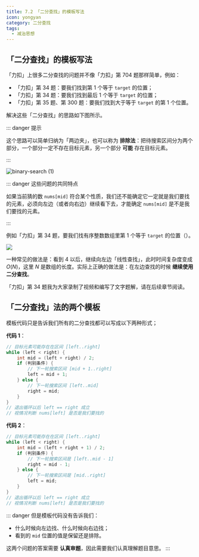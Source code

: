 ```yaml
---
title: 7.2 「二分查找」的模板写法
icon: yongyan
category: 二分查找
tags:
  - 减治思想
---
```


## 「二分查找」的模板写法

「力扣」上很多二分查找的问题并不像「力扣」第 704 题那样简单，例如：

+ 「力扣」第 34 题：要我们找到第 1 个等于 `target` 的位置；
+ 「力扣」第 34 题：要我们找到最后 1 个等于 `target` 的位置；
+ 「力扣」第 35 题、第 300 题：要我们找到大于等于 `target` 的第 1 个位置。

解决这些「二分查找」的思路如下图所示。

::: danger 提示

这个思路可以简单归纳为「两边夹」，也可以称为 **排除法**：把待搜索区间分为两个部分，一个部分一定不存在目标元素，另一个部分 **可能** 存在目标元素。

:::

![binary-search (1)](https://tva1.sinaimg.cn/large/008i3skNgy1gx4gvv33tug30m308w7k3.gif)

::: danger 这些问题的共同特点

如果当前猜的数 `nums[mid]` 符合某个性质，我们还不能确定它一定就是我们要找的元素，必须向左边（或者向右边）继续看下去，才能确定 `nums[mid]` 是不是我们要找的元素。

:::

例如「力扣」第 34 题，要我们找有序整数数组里第 1 个等于 `target` 的位置（）。

![](https://tva1.sinaimg.cn/large/008i3skNgy1gwy4ujzavjj31hc0g2wgv.jpg)

一种常见的做法是：看到 $4$ 以后，继续向左边「线性查找」，此时时间复杂度变成 $O(N)$，这里 $N$ 是数组的长度。实际上正确的做法是：在左边查找的时候 **继续使用二分查找**。

「力扣」第 34 题我为大家录制了视频和编写了文字题解，请在后续章节阅读。

## 「二分查找」法的两个模板

模板代码只是告诉我们所有的二分查找都可以写成以下两种形式；

**代码 1**：

```java
// 目标元素可能存在在区间 [left..right]
while (left < right) {
    int mid = (left + right) / 2;
    if (判别条件) {
        // 下一轮搜索区间 [mid + 1..right]
        left = mid + 1;
    } else {
        // 下一轮搜索区间 [left..mid]
        right = mid;
    }
}
// 退出循环以后 left == right 成立
// 视情况判断 nums[left] 是否是我们要找的
```

**代码 2**：

```java
// 目标元素可能存在在区间 [left..right]
while (left < right) {
    int mid = (left + right + 1) / 2;
    if (判别条件) {
        // 下一轮搜索区间是 [left..mid - 1]
        right = mid - 1;
    } else {
        // 下一轮搜索区间是 [mid..right]
        left = mid;
    }
}
// 退出循环以后 left == right 成立
// 视情况判断 nums[left] 是否是我们要找的
```

::: danger 但是模板代码没有告诉我们：
+ 什么时候向左边找、什么时候向右边找；
+ 看到的 `mid` 位置的值是保留还是排除。  

这两个问题的答案需要 **认真审题**，因此需要我们认真理解题目意思。
:::


